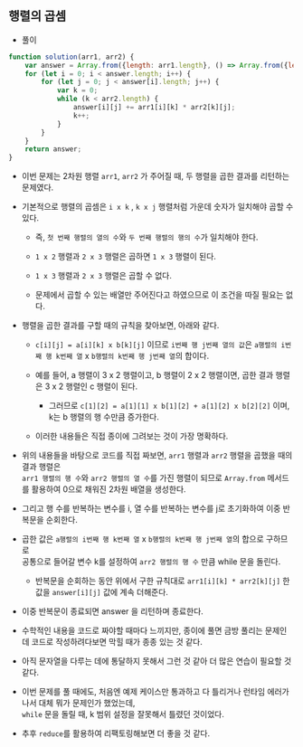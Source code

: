 ## 행렬의 곱셈   
- 풀이   

```javascript     
function solution(arr1, arr2) {
    var answer = Array.from({length: arr1.length}, () => Array.from({length: arr2[0].length}).fill(0));
    for (let i = 0; i < answer.length; i++) {
        for (let j = 0; j < answer[i].length; j++) {
            var k = 0;
            while (k < arr2.length) {
                answer[i][j] += arr1[i][k] * arr2[k][j];
                k++;
            }
        }
    }
    return answer;
}
```    

- 이번 문제는 2차원 행렬 `arr1`, `arr2` 가 주어질 때, 두 행렬을 곱한 결과를 리턴하는 문제였다.    
- 기본적으로 행렬의 곱셈은 `i x k` , `k x j` 행렬처럼 가운데 숫자가 일치해야 곱할 수 있다.    

  - 즉, `첫 번째 행렬의 열의 수`와 `두 번째 행렬의 행의 수`가 일치해야 한다.        
  
  - `1 x 2` 행렬과 `2 x 3` 행렬은 곱하면 `1 x 3` 행렬이 된다.    
  - `1 x 3` 행렬과 `2 x 3` 행렬은 곱할 수 없다.    

  - 문제에서 곱할 수 있는 배열만 주어진다고 하였으므로 이 조건을 따질 필요는 없다.   

- 행렬을 곱한 결과를 구할 때의 규칙을 찾아보면, 아래와 같다.      
  
  - `c[i][j] = a[i][k] x b[k][j]` 이므로 `i번째 행 j번째 열의 값`은 `a행렬의 i번째 행 k번째 열` x `b행렬의 k번째 행 j번째 열`의 합이다.    
  - 예를 들어, a 행렬이 3 x 2 행렬이고, b 행렬이 2 x 2 행렬이면, 곱한 결과 행렬은 3 x 2 행렬인 c 행렬이 된다.     
    
    - 그러므로 `c[1][2] = a[1][1] x b[1][2] + a[1][2] x b[2][2]` 이며, k는 b 행렬의 행 수만큼 증가한다.       

  - 이러한 내용들은 직접 종이에 그려보는 것이 가장 명확하다.    

- 위의 내용들을 바탕으로 코드를 직접 짜보면, `arr1` 행렬과 `arr2` 행렬을 곱했을 때의 결과 행렬은     
  `arr1 행렬의 행 수`와 `arr2 행렬의 열 수`를 가진 행렬이 되므로 `Array.from` 메서드를 활용하여 0으로 채워진 2차원 배열을 생성한다.    
  
- 그리고 행 수를 반복하는 변수를 i, 열 수를 반복하는 변수를 j로 초기화하여 이중 반복문을 순회한다.      
- 곱한 값은 `a행렬의 i번째 행 k번째 열` x `b행렬의 k번째 행 j번째 열`의 합으로 구하므로     
  공통으로 들어갈 변수 k를 설정하여 `arr2 행렬의 행 수` 만큼 while 문을 돌린다.     
  
  - 반복문을 순회하는 동안 위에서 구한 규칙대로 `arr1[i][k] * arr2[k][j]` 한 값을 `answer[i][j]` 값에 계속 더해준다.    

- 이중 반복문이 종료되면 answer 을 리턴하며 종료한다.    

- 수학적인 내용을 코드로 짜야할 때마다 느끼지만, 종이에 풀면 금방 풀리는 문제인데 코드로 작성하려다보면 막힐 때가 종종 있는 것 같다.     

- 아직 문자열을 다루는 데에 통달하지 못해서 그런 것 같아 더 많은 연습이 필요할 것 같다.    

- 이번 문제를 풀 때에도, 처음엔 예제 케이스만 통과하고 다 틀리거나 런타임 에러가 나서 대체 뭐가 문제인가 했었는데,   
  `while` 문을 돌릴 때, k 범위 설정을 잘못해서 틀렸던 것이었다.    

- 추후 `reduce`를 활용하여 리팩토링해보면 더 좋을 것 같다.    
  
